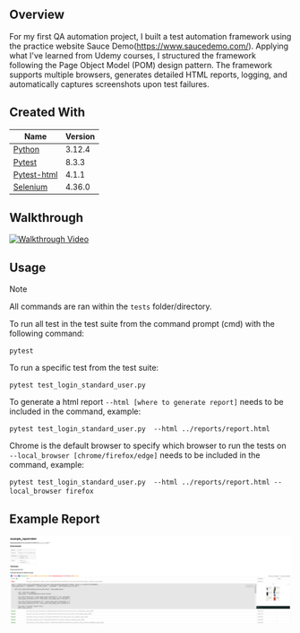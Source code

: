 ## Overview
For my first QA automation project, I built a test automation framework using the practice website Sauce Demo(https://www.saucedemo.com/). Applying what I've learned from Udemy courses, I structured the framework following the Page Object Model (POM) design pattern. The framework supports multiple browsers, generates detailed HTML reports, logging, and automatically captures screenshots upon test failures.

## Created With
| Name | Version |
| --- | --- |
| [Python](https://www.python.org/) | 3.12.4 |
| [Pytest](https://pypi.org/project/pytest/) | 8.3.3 |
| [Pytest-html]( https://pypi.org/project/pytest-html/) | 4.1.1 |
| [Selenium](https://pypi.org/project/selenium/) | 4.36.0 |
## Walkthrough
[![Walkthrough Video](https://github.com/user-attachments/assets/be1cbde6-94d0-40c5-9faa-b925ce0cb501)](https://drive.google.com/file/d/1Q3soSmEk7vSJ1OlhLwU3In3mxGzJTMmL/view?usp=drive_link)
## Usage
> [!Note]
> All commands are ran within the `tests` folder/directory.

To run all test in the test suite from the command prompt (cmd) with the following command:
```
pytest
```
To run a specific test from the test suite:
```
pytest test_login_standard_user.py
```
To generate a html report `--html [where to generate report]` needs to be included in the command, example:
```
pytest test_login_standard_user.py  --html ../reports/report.html
```
Chrome is the default browser to specify which browser to run the tests on `--local_browser [chrome/firefox/edge]` needs to be included in the command, example:
```
pytest test_login_standard_user.py  --html ../reports/report.html --local_browser firefox
```

## Example Report
![Example image of generated report](examples/example_report_img.PNG)
